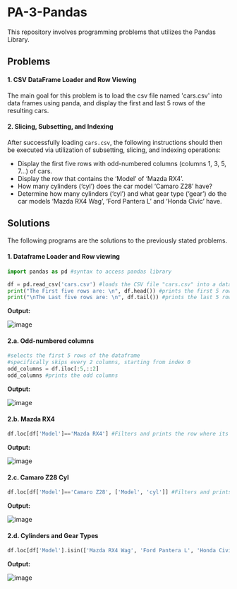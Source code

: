 # PA-3-Pandas
This repository involves programming problems that utilizes the Pandas Library. 

## Problems
#### 1. CSV DataFrame Loader and Row Viewing
The main goal for this problem is to load the csv file named 'cars.csv' into data frames using panda, and display the first and last 5 rows of the resulting cars. 

#### 2. Slicing, Subsetting, and Indexing
After successfully loading `cars.csv`, the following instructions should then be executed via utilization of subsetting, slicing, and indexing operations:
- Display the first five rows with odd-numbered columns (columns 1, 3, 5, 7…) of cars.
- Display the row that contains the ‘Model’ of ‘Mazda RX4’.
- How many cylinders (‘cyl’) does the car model ‘Camaro Z28’ have?
- Determine how many cylinders (‘cyl’) and what gear type (‘gear’) do the car models ‘Mazda RX4 Wag’, ‘Ford Pantera L’ and ‘Honda Civic’ have.

## Solutions
The following programs are the solutions to the previously stated problems. 

#### 1. Dataframe Loader and Row viewing
```python
import pandas as pd #syntax to access pandas library 

df = pd.read_csv('cars.csv') #loads the CSV file "cars.csv" into a dataframe
print("The First five rows are: \n", df.head()) #prints the first 5 rows of the dataframe
print("\nThe Last five rows are: \n", df.tail()) #prints the last 5 rows of the dataframe
```
**Output:** 


![image](https://github.com/user-attachments/assets/5e779d79-ce55-4697-9cdb-7cf69efdd72d)

#### 2.a. Odd-numbered columns 
```python
#selects the first 5 rows of the dataframe
#specifically skips every 2 columns, starting from index 0 
odd_columns = df.iloc[:5,::2] 
odd_columns #prints the odd columns 
```
**Output:** 


![image](https://github.com/user-attachments/assets/cf85ac7d-18d5-4a7d-b595-c4e17e65bb2a)

#### 2.b. Mazda RX4
```python
df.loc[df['Model']=='Mazda RX4'] #Filters and prints the row where its column is 'Mazda RX4'
```
**Output:** 


![image](https://github.com/user-attachments/assets/63a0ad3b-e608-45d0-8e07-808103442491)

#### 2.c. Camaro Z28 Cyl
```python
df.loc[df['Model']=='Camaro Z28', ['Model', 'cyl']] #Filters and prints the 'Model' and 'cyl' columns for the row where 'Model' is 'Camaro Z28'
```
**Output:** 


![image](https://github.com/user-attachments/assets/377f097c-fb54-48d0-8cba-d3fce9395a37)

#### 2.d. Cylinders and Gear Types 
```python
df.loc[df['Model'].isin(['Mazda RX4 Wag', 'Ford Pantera L', 'Honda Civic']), ['Model', 'cyl', 'gear']] #Filters and prints the columns 'Model', 'cyl', and 'gear' of the specified cars 
```
**Output:** 


![image](https://github.com/user-attachments/assets/1903164d-048b-4cdb-a867-50f3bf061e64)


